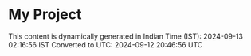 # My Project

This content is dynamically generated in Indian Time (IST): 2024-09-13 02:16:56 IST
Converted to UTC: 2024-09-12 20:46:56 UTC
